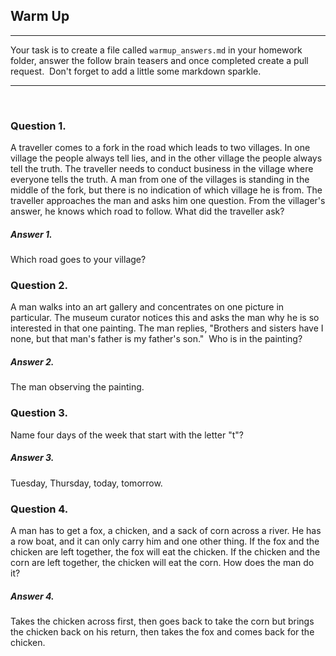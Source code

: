 ## Warm Up
___
Your task is to create a file called  ```warmup_answers.md``` in your homework folder, answer the follow brain teasers and once completed create a pull request.
​
Don't forget to add a little some markdown sparkle.
​
___
​
​
### Question 1.
A traveller comes to a fork in the road which leads to two villages. In one village the people always tell lies, and in the other village the people always tell the truth. The traveller needs to conduct business in the village where everyone tells the truth. A man from one of the villages is standing in the middle of the fork, but there is no indication of which village he is from. The traveller approaches the man and asks him one question. From the villager's answer, he knows which road to follow. What did the traveller ask?

##### Answer 1.
Which road goes to your village?
​
### Question 2.
A man walks into an art gallery and concentrates on one picture in particular. The museum curator notices this and asks the man why he is so interested in that one painting. The man replies, "Brothers and sisters have I none, but that man's father is my father's son."
​
Who is in the painting?

##### Answer 2.
The man observing the painting.
​
### Question 3.
Name four days of the week that start with the letter "t"?

##### Answer 3.
Tuesday, Thursday, today, tomorrow.
​
### Question 4.
A man has to get a fox, a chicken, and a sack of corn across a river. He has a row boat, and it can only carry him and one other thing. If the fox and the chicken are left together, the fox will eat the chicken. If the chicken and the corn are left together, the chicken will eat the corn. How does the man do it?

##### Answer 4.
Takes the chicken across first, then goes back to take the corn but brings the chicken back on his return, then takes the fox and comes back for the chicken.
